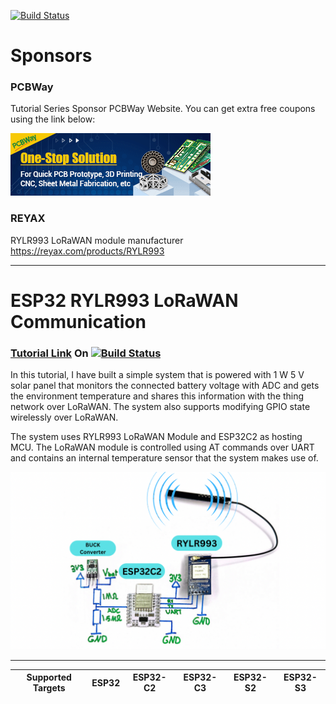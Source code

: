 [![Build Status](https://img.shields.io/badge/USEFUL%20ELECTRONICS-YOUTUBE-red)](https://www.youtube.com/user/wardzx1)

# Sponsors

### PCBWay
Tutorial Series Sponsor PCBWay Website. You can get extra free coupons using the link below:

[<img src="https://github.com/UsefulElectronics/esp32s3-gc9a01-lvgl/blob/main/banner/banner(320x100).gif">](https://www.pcbway.com/setinvite.aspx?inviteid=582640)

### REYAX
RYLR993 LoRaWAN module manufacturer 
https://reyax.com/products/RYLR993
***
# ESP32 RYLR993 LoRaWAN Communication

### [Tutorial Link](https://youtu.be/zhOi7GMKKLE) On [![Build Status](https://img.shields.io/badge/YouTube-FF0000?style=for-the-badge&logo=youtube&logoColor=white)](https://www.youtube.com/wardzx1) 

In this tutorial, I have built a simple system that is powered with 1 W 5 V solar panel that monitors the connected battery voltage with ADC and gets the environment temperature and shares this information with the thing network over LoRaWAN. The system also supports modifying GPIO state wirelessly over LoRaWAN.

The system uses RYLR993 LoRaWAN Module and ESP32C2 as hosting MCU. The LoRaWAN module is controlled using AT commands over UART and contains an internal temperature sensor that the system makes use of.

![Circuit Diagram](https://github.com/UsefulElectronics/esp32c2-rylr993-battery-voltage-lorawan/blob/main/circuit%20diagram/system%20diagram.PNG)
***

| Supported Targets | ESP32 | ESP32-C2 | ESP32-C3 | ESP32-S2 | ESP32-S3 |
| ----------------- | ----- | -------- | -------- | -------- | -------- |

